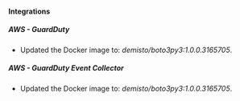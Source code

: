 
#### Integrations

##### AWS - GuardDuty

- Updated the Docker image to: *demisto/boto3py3:1.0.0.3165705*.

##### AWS - GuardDuty Event Collector

- Updated the Docker image to: *demisto/boto3py3:1.0.0.3165705*.

